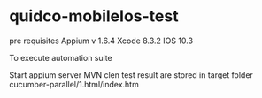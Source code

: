 # quidco-mobileIos-test
pre requisites 
Appium v 1.6.4
Xcode 8.3.2
IOS 10.3

To execute automation suite   

Start appium server
MVN clen test 
result are stored in target folder cucumber-parallel/1.html/index.htm
